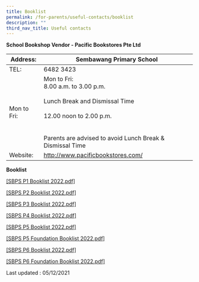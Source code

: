 ```yaml
---
title: Booklist
permalink: /for-parents/useful-contacts/booklist
description: ""
third_nav_title: Useful contacts
---
```

**School Bookshop Vendor - Pacific Bookstores Pte Ltd**

| Address:  | Sembawang Primary School |
|---|---|
| TEL: | 6482 3423 |
| Mon to Fri: | Mon to Fri: <br> 8.00 a.m. to 3.00 p.m.<br> <br> Lunch Break and Dismissal Time<br><br> 12.00 noon to 2.00 p.m.<br><br> <br> Parents are advised to avoid Lunch Break & Dismissal Time |
| Website: | http://www.pacificbookstores.com/ |

**Booklist**

[[SBPS P1 Booklist 2022.pdf]](/files/SEPS%20P1%20Booklist.pdf)

[[SBPS P2 Booklist 2022.pdf]](/files/SEPS%20P2.pdf)

[[SBPS P3 Booklist 2022.pdf]](/files/SEPS%20P3.pdf)

[[SBPS P4 Booklist 2022.pdf]](/files/SEPS%20P4.pdf)

[[SBPS P5 Booklist 2022.pdf]](/files/SEPS%20P5.pdf)

[[SBPS P5 Foundation Booklist 2022.pdf]](/files/SEPS%20P5%20FDN.pdf)

[[SBPS P6 Booklist 2022.pdf]](/files/SEPS%20P6.pdf)

[[SBPS P6 Foundation Booklist 2022.pdf]](/files/SEPS%20P6%20FDN.pdf)

Last updated : 05/12/2021
